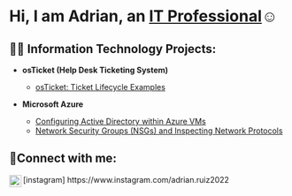 <h1>Hi, I am Adrian, an <a href="https://linkedin.com/in/adrian-ruiz-15463a285">IT Professional</a>☺</h1>

<h2>👨‍💻 Information Technology Projects:</h2>

- <b>osTicket (Help Desk Ticketing System)</b>

  - [osTicket: Ticket Lifecycle Examples](https://github.com/forevermorewon/ticket-lifecycle)
- <b>Microsoft Azure</b>
  - [Configuring Active Directory within Azure VMs](https://github.com/forevermorewon/configure-ad)
  - [Network Security Groups (NSGs) and Inspecting Network Protocols](https://github.com/forevermorewon/-azure-network-protocols)

<h2>🤳Connect with me:</h2>
<img align="left" alt="Josh | Instagram" width="22px" src="https://cdn.jsdelivr.net/npm/simple-icons@v3/icons/instagram.svg" />[instagram]
https://www.instagram.com/adrian.ruiz2022
